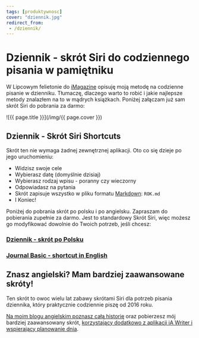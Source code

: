 ```yaml
---
tags: [produktywnosc]
cover: "dziennik.jpg"
redirect_from:
 - /dziennik/
---
```


# Dziennik - skrót Siri do codziennego pisania w pamiętniku

W Lipcowym felietonie do [iMagazine](/pl/imagazine/) opisuję moją metodę na codzienne pisanie w dzienniku. Tłumaczę, dlaczego warto to robić i jakie najlepsze metody znalazłem na to w mądrych książkach. Poniżej załączam już sam skrót Siri do pobrania za darmo:

<!--More-->

![{{ page.title }}](/img/{{ page.cover }})

## Dziennik - Skrót Siri Shortcuts

Skrót ten nie wymaga żadnej zewnętrznej aplikacji. Oto co się dzieje po jego uruchomieniu:

* Widzisz swoje cele
* Wybierasz datę (domyślnie dzisiaj)
* Wybierasz rodzaj wpisu - poranny czy wieczorny
* Odpowiadasz na pytania
* Skrót zapisuje wszystko w pliku formatu [Markdown](/markdown/): `ROK.md`
* I Koniec!

Poniżej do pobrania skrót po polsku i po angielsku. Zapraszam do pobierania zupełnie za darmo. Jest to standardowy Skrót Siri, więc możesz go modyfikować dowolnie do Twoich potrzeb, jeśli chcesz:

### [Dziennik - skrót po Polsku]()

### [Journal Basic - shortcut in English]()

## Znasz angielski? Mam bardziej zaawansowane skróty!

Ten skrót to owoc wielu lat zabawy skrótami Siri dla potrzeb pisania dziennika, który praktycznie codziennie piszę od 2016 roku.

[Na moim blogu angielskim poznasz całą historię](/journal/) oraz pobierzesz mój bardziej zaawansowany skrót, [korzystający dodatkowo z aplikacji iA Writer i wspierający planowanie dnia](/journal20/).

[n]: https://michael.gratis/nozbe_pl
[np]: https://michael.gratis/nozbepersonal_pl
